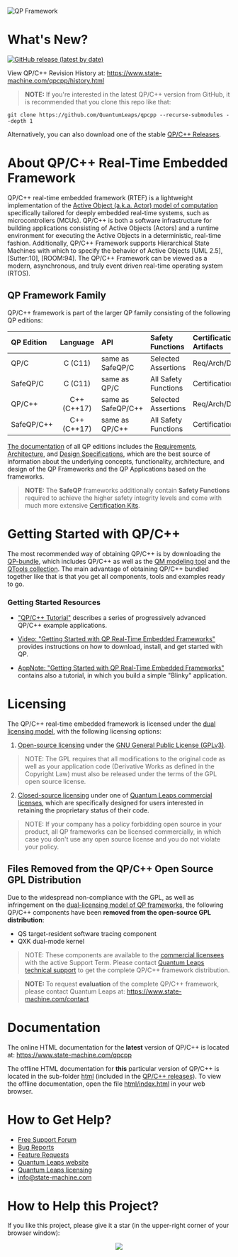 ![QP Framework](https://www.state-machine.com/img/qp_banner.jpg)

# What's New?

[![GitHub release (latest by date)](https://img.shields.io/github/v/release/QuantumLeaps/qpcpp)](https://github.com/QuantumLeaps/qpcpp/releases/latest)

View QP/C++ Revision History at: https://www.state-machine.com/qpcpp/history.html

> **NOTE:** If you're interested in the latest QP/C++ version from GitHub,
it is recommended that you clone this repo like that:

```
git clone https://github.com/QuantumLeaps/qpcpp --recurse-submodules --depth 1
```

Alternatively, you can also download one of the stable
[QP/C++ Releases][QP-Rel].

# About QP/C++ Real-Time Embedded Framework
QP/C++ real-time embedded framework (RTEF) is a lightweight implementation of
the [Active Object (a.k.a. Actor) model of computation][AOmod] specifically
tailored for deeply embedded real-time systems, such as microcontrollers (MCUs).
QP/C++ is both a software infrastructure for building applications consisting
of Active Objects (Actors) and a runtime environment for executing the Active
Objects in a deterministic, real-time fashion. Additionally, QP/C++ Framework
supports Hierarchical State Machines with which to specify the behavior of
Active Objects [UML 2.5], [Sutter:10], [ROOM:94]. The QP/C++ Framework can be
viewed as a modern, asynchronous, and truly event driven real-time operating
system (RTOS).

## QP Framework Family
QP/C++ framework is part of the larger QP family consisting of the following
QP editions:

|QP Edition |  Language   |      API         | Safety Functions   |Certification Artifacts| Licensing
|:----------|:-----------:|:-----------------|:-------------------|:----------------|:---------
| QP/C      | C (C11)     |same as SafeQP/C  |Selected Assertions |Req/Arch/Design  | [dual][Lic]
| SafeQP/C  | C (C11)     |same as QP/C      |All Safety Functions|Certification Kit| [commercial][Com]
| QP/C++    | C++ (C++17) |same as SafeQP/C++|Selected Assertions |Req/Arch/Design  | [dual][Lic]
| SafeQP/C++| C++ (C++17) |same as QP/C++    |All Safety Functions|Certification Kit| [commercial][Com]

[The documentation](#documentation) of all QP editions includes the
[Requirements][SRS], [Architecture][SAS], and [Design Specifications][SDS],
which are the best source of information about the underlying concepts,
functionality, architecture, and design of the QP Frameworks and the QP
Applications based on the frameworks.

> **NOTE:** The **SafeQP** frameworks additionally contain **Safety Functions**
required to achieve the higher safety integrity levels and come with much more
extensive [Certification Kits][Cert].


# Getting Started with QP/C++
The most recommended way of obtaining QP/C++ is by downloading the
[QP-bundle](https://www.state-machine.com/#Downloads), which includes QP/C++
as well as the [QM modeling tool][QM] and the [QTools collection][QTools].
The main advantage of obtaining QP/C++ bundled together like that is
that you get all components, tools and examples ready to go.

### Getting Started Resources
- ["QP/C++ Tutorial"][Tut]
describes a series of progressively advanced QP/C++ example applications.

- [Video: "Getting Started with QP Real-Time Embedded Frameworks"][Video]
provides instructions on how to download, install, and get started with QP.

- [AppNote: "Getting Started with QP Real-Time Embedded Frameworks"][AN]
contains also a tutorial, in which you build a simple "Blinky" application.

# Licensing
The QP/C++ real-time embedded framework is licensed under the
[dual licensing model](https://www.state-machine.com/licensing), with
the following licensing options:

1. [Open-source licensing](https://www.state-machine.com/licensing#Open) under the
[GNU General Public License (GPLv3)](https://www.gnu.org/licenses/gpl-3.0.en.html).

> NOTE: The GPL requires that all modifications to the original code
as well as your application code (Derivative Works as defined in the
Copyright Law) must also be released under the terms of the GPL
open source license.

2. [Closed-source licensing](https://www.state-machine.com/licensing#Closed) under one of
[Quantum Leaps commercial licenses](https://www.state-machine.com/licensing#Commercial),
which are specifically designed for users interested in retaining the
proprietary status of their code.

> NOTE: If your company has a policy forbidding open source in your product,
all QP frameworks can be licensed commercially, in which case you don't use
any open source license and you do not violate your policy.

## Files Removed from the QP/C++ Open Source GPL Distribution
Due to the widespread non-compliance with the GPL, as well as infringement on the
[dual-licensing model of QP frameworks][Lic], the following QP/C++ components
have been **removed from the open-source GPL distribution**:
- QS target-resident software tracing component
- QXK dual-mode kernel

> NOTE: These components are available to the [commercial licensees][Cust] with
the active Support Term. Please contact [Quantum Leaps technical support][Sup]
to get the complete QP/C++ framework distribution.

> **NOTE:** To request **evaluation** of the complete QP/C++ framework, please contact
Quantum Leaps at: https://www.state-machine.com/contact


# Documentation
The online HTML documentation for the **latest** version of QP/C++ is located
at: https://www.state-machine.com/qpcpp

The offline HTML documentation for **this** particular version of QP/C++
is located in the sub-folder [html](html) (included in the [QP/C++ releases][QP-Rel]).
To view the offline documentation, open the file [html/index.html](html/index.html)
in your web browser.


# How to Get Help?
- [Free Support Forum](https://sourceforge.net/p/qpc/discussion/668726)
- [Bug Reports](https://sourceforge.net/p/qpc/bugs/)
- [Feature Requests](https://sourceforge.net/p/qpc/feature-requests/)
- [Quantum Leaps website](https://www.state-machine.com)
- [Quantum Leaps licensing](https://www.state-machine.com/licensing)
- [info@state-machine.com](mailto:info@state-machine.com)


# How to Help this Project?
If you like this project, please give it a star (in the upper-right corner of your browser window):

<p align="center">
<img src="https://www.state-machine.com/img/github-star.jpg"/><br>
</p>

   [RTEF]:   <https://www.state-machine.com/rtef>
   [QP]:     <https://www.state-machine.com/products/qp>
   [QP/C]:   <https://github.com/QuantumLeaps/qpc>
   [QP/C++]: <https://github.com/QuantumLeaps/qpcpp>
   [Cert]:   <https://www.state-machine.com/products/qp#CERT>
   [QM]:     <https://github.com/QuantumLeaps/qm>
   [QTools]: <https://github.com/QuantumLeaps/qtools>
   [Lic]:    <https://www.state-machine.com/licensing>
   [Com]:    <https://www.state-machine.com/licensing#Commercial>
   [Cust]:   <https://www.state-machine.com/customers>
   [Sup]:    <mailto:support@state-machine.com>
   [AN]:     <https://www.state-machine.com/doc/AN_Getting_Started_with_QP.pdf>
   [Video]:  <https://youtu.be/O7ER6_VqIH0>
   [QS]:     <https://www.state-machine.com/qpcpp/srs-qp_qs.html>
   [QV]:     <https://www.state-machine.com/qpcpp/srs-qp_qv.html>
   [QK]:     <https://www.state-machine.com/qpcpp/srs-qp_qk.html>
   [QXK]:    <https://www.state-machine.com/qpcpp/srs-qp_qxk.html>
   [SRS]:    <https://www.state-machine.com/qpcpp/srs-qp.html>
   [SAS]:    <https://www.state-machine.com/qpcpp/sas-qp.html>
   [SDS]:    <https://www.state-machine.com/qpcpp/sds-qp.html>
   [Active]: <https://www.state-machine.com/qpcpp/srs-qp_ao.html>
   [AOmod]:  <https://www.state-machine.com/qpcpp/srs-qp_ao.html#srs-qp_ao-model>
   [Event]:  <https://www.state-machine.com/qpcpp/srs-qp_evt.html>
   [HSM]:    <https://www.state-machine.com/qpcpp/srs-qp_sm.html>
   [Tut]:    <https://www.state-machine.com/qpcpp/gs_tut.html>
   [QP-Rel]: <https://github.com/QuantumLeaps/qpcpp/releases>
